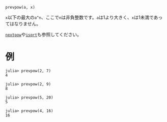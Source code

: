 ```
prevpow(a, x)
```

`x`以下の最大の`a^n`、ここで`n`は非負整数です。`a`は1より大きく、`x`は1未満であってはなりません。

[`nextpow`](@ref)や[`isqrt`](@ref)も参照してください。

# 例

```jldoctest
julia> prevpow(2, 7)
4

julia> prevpow(2, 9)
8

julia> prevpow(5, 20)
5

julia> prevpow(4, 16)
16
```
